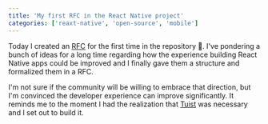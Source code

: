 ```yaml
---
title: 'My first RFC in the React Native project'
categories: ['reaxt-native', 'open-source', 'mobile']
---
```


Today I created an [RFC](https://github.com/react-native-community/discussions-and-proposals/issues/318) for the first time in the repository 🥳. I've pondering a bunch of ideas for a long time regarding how the experience building React Native apps could be improved and I finally gave them a structure and formalized them in a RFC.

I'm not sure if the community will be willing to embrace that direction, but I'm convinced the developer experience can improve significantly. It reminds me to the moment I had the realization that [Tuist](https://tuist.io) was necessary and I set out to build it.
